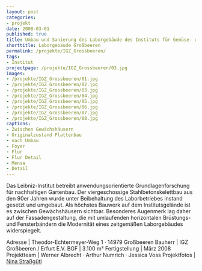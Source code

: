 ```yaml
---
layout: post
categories:
- projekt
date: 2008-03-01
published: true
title: Umbau und Sanierung des Laborgebäude des Instituts für Gemüse- und Zierpflanzenbau
shorttitle: Laborgebäude Großbeeren
permalink: /projekte/IGZ_Grossbeeren/
tags: 
- Institut
projectpage: /projekte/IGZ_Grossbeeren/03.jpg
images:
- /projekte/IGZ_Grossbeeren/01.jpg
- /projekte/IGZ_Grossbeeren/02.jpg
- /projekte/IGZ_Grossbeeren/03.jpg
- /projekte/IGZ_Grossbeeren/04.jpg
- /projekte/IGZ_Grossbeeren/05.jpg
- /projekte/IGZ_Grossbeeren/06.jpg
- /projekte/IGZ_Grossbeeren/07.jpg
- /projekte/IGZ_Grossbeeren/08.jpg
captions:
- Zwischen Gewächshäusern
- Originalzustand Plattenbau
- nach Umbau
- Foyer
- Flur
- Flur Detail
- Mensa
- Detail
---
```

Das Leibniz-Institut betreibt anwendungsorientierte Grundlagenforschung für nachhaltigen Gartenbau. Der viergeschossige Stahlbetonskelettbau aus den 90er Jahren wurde unter Beibehaltung des Laborbetriebes instand gesetzt und umgebaut. Als höchstes Bauwerk auf dem Institutsgelände ist es zwischen Gewächshäusern sichtbar. Besonderes Augenmerk lag daher auf der Fassadengestaltung, die mit umlaufenden horizontalen Brüstungs- und Fensterbändern die Modernität eines zeitgemäßen Laborgebäudes widerspiegelt. 

Adresse				|	Theodor-Echtermeyer-Weg 1 · 14979 Großbeeren 
Bauherr				|	IGZ Großbeeren / Erfurt E.V. 
BGF					|	3.100 m² 
Fertigstellung		|	März 2008  
Projektteam			|	Werner Albrecht · Arthur Numrich · Jessica Voss 
Projektfotos		|	[Nina Straßgütl](http://www.ninastrg.de/)
